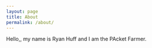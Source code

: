 ```yaml
---
layout: page
title: About
permalink: /about/
---
```


Hello,, my name is Ryan Huff and I am the PAcket Farmer.
